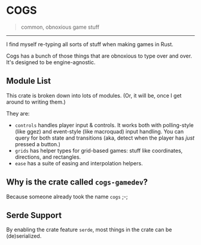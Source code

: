 # COGS

> common, obnoxious game stuff

---

I find myself re-typing all sorts of stuff when making games in Rust.

Cogs has a bunch of those things that are obnoxious to type over and over. It's designed to be engine-agnostic.

## Module List

This crate is broken down into lots of modules. (Or, it will be, once I get around to writing them.)

They are:

- `controls` handles player input & controls.
  It works both with polling-style (like ggez) and event-style (like macroquad) input handling.
  You can query for both state and transitions (aka, detect when the player has *just* pressed a button.)
- `grids` has helper types for grid-based games: stuff like coordinates, directions, and rectangles.
- `ease` has a suite of easing and interpolation helpers.

## Why is the crate called `cogs-gamedev`?

Because someone already took the name `cogs` ;-;

## Serde Support

By enabling the crate feature `serde`, most things in the crate can be (de)serialized.
